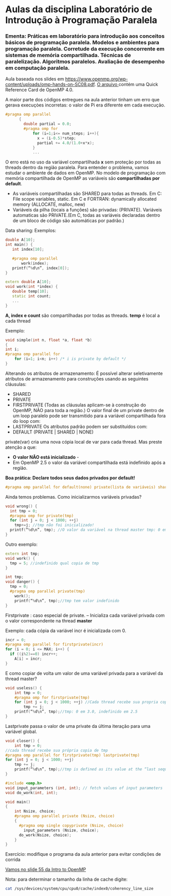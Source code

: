 <!-- TODO:  -->
# Aulas da disciplina Laboratório de Introdução à Programação Paralela 
### Ementa: Práticas em laboratório para introdução aos conceitos básicos de programação paralela. Modelos e ambientes para programação paralela. Corretude da execução concorrente em sistemas de memória compartilhada. Técnicas de paralelização. Algoritmos paralelos. Avaliação de desempenho em computação paralela. 

Aula baseada nos slides em https://www.openmp.org/wp-content/uploads/omp-hands-on-SC08.pdf. [O arquivo ](./OpenMP-4.0-C.pdf) contém uma Quick Reference Card de OpenMP 4.0.

A maior parte dos códigos entregues na aula anterior tinham um erro que gerava execuçòes incorretas: o valor de Pi era diferente em cada execução. 

```cpp
#pragma omp parallel
	  {
	  	double partial = 0.0;
	  	#pragma omp for
			for (i=1;i<= num_steps; i++){
			  x = (i-0.5)*step;
			  partial += 4.0/(1.0+x*x);
			}
            ...
 ```           
O erro está no uso da variável compartilhada **x** sem proteção por todas as threads dentro da região paralela. Para entender o problema, vamos estudar o ambiente de dados em OpenMP.
No modelo de programação com memória compartilhada de OpenMP as variáveis são **compartilhadas por default**.
* As variáveis compartilhadas são SHARED para todas as threads. Em C: File scope variables, static. Em C e FORTRAN: dynamically allocated memory (ALLOCATE, malloc, new)
* Variáveis da pilha (locais a funções) são privadas: (PRIVATE). Variáveis automaticas são PRIVATE.(Em C, todas as variáveis declaradas dentro de um bloco de código são automáticas por padrão.)

 Data sharing: Exemplos:
 ```cpp
double A[10]; 
int main() { 
	int index[10];

	#pragma omp parallel 
		work(index);
	printf(“%d\n”, index[0]); 
}

extern double A[10]; 
void work(int *index) {
	double temp[10]; 
	static int count; 
	...
}
```
**A, index e count** são compartilhadas por todas as threads. 
**temp** é local a cada thread

Exemplo:
```cpp
void simple(int n, float *a, float *b)
{
int i;
#pragma omp parallel for
    for (i=1; i<n; i++) /* i is private by default */
}

```
Alterando os atributos de armazenamento:
É possível alterar seletivamente atributos de armazenamento para construções usando as seguintes cláusulas:
* SHARED
* PRIVATE
* FIRSTPRIVATE
(Todas as cláusulas aplicam-se à construção do OpenMP, NÃO para toda a região.)
O valor final de um private dentro de um loop paralelo pode ser transmitido para a variável compartilhada fora do loop com:
* LASTPRIVATE
Os atributos padrão podem ser substituídos com:
* DEFAULT (PRIVATE | SHARED | NONE)

private(var) cria uma nova cópia local de var para cada thread. Mas preste atenção a que:

* **O valor NÃO está inicializado** - 
* Em OpenMP 2.5 o valor da variável compartilhada está indefinido após a região.

**Boa prática: Declare todos seus dados privados por default!**
```cpp
#pragma omp parallel for default(none) private(lista de variáveis) shared(lista de variáveis)
```
Ainda temos problemas. Como inicializarmos variáveis privadas?
```cpp
void wrong() { 
  int tmp = 0;
  #pragma omp for private(tmp) 
  for (int j = 0; j < 1000; ++j)
	tmp+=j; //tmp não foi inicializado!
  printf(“%d\n”, tmp); //O valor da variável na thread master tmp: 0 em OpenMP 3.0, nao especificado em 2.5
}
```
Outro exemplo:

```cpp
extern int tmp; 
void work() {
  tmp = 5; //indefinido qual copia de tmp
}

int tmp;
void danger() {
  tmp = 0;
  #pragma omp parallel private(tmp)
    work(); 
    printf(“%d\n”, tmp);//tmp tem valor indefinido
}
```
Firstprivate : caso especial de private.
– Inicializa cada variável privada com o valor correspondente na thread **master**

Exemplo: cada cópia da variável incr é inicializada com 0.
```cpp
incr = 0;
#pragma omp parallel for firstprivate(incr)
for (i = 0; i <= MAX; i++) {
  if ((i%2)==0) incr++;
    A[i] = incr;
}
```
E como copiar de volta um valor de uma variável privada para a variável da thread master?
```cpp
void useless() { 
	int tmp = 0;
	#pragma omp for firstprivate(tmp) 
	for (int j = 0; j < 1000; ++j) //Cada thread recebe sua propria copia de tmp, valor inicial 0
		tmp += j;
	printf(“%d\n”, tmp);//tmp: 0 em 3.0, indefinido em 2.5
}
```

Lastprivate passa o valor de uma private da última iteração para uma variável global.
```cpp
void closer() { 
	int tmp = 0;
//cada thread recebe sua própria copia de tmp
#pragma omp parallel for firstprivate(tmp) lastprivate(tmp)
for (int j = 0; j < 1000; ++j)
	tmp += j; 
	printf(“%d\n”, tmp);//tmp is defined as its value at the “last sequential” iteration (i.e., for j=999)
}
```


```cpp
#include <omp.h>
void input_parameters (int, int); // fetch values of input parameters
void do_work(int, int);

void main()
{
	int Nsize, choice;	
	#pragma omp parallel private (Nsize, choice)
	{
	  #pragma omp single copyprivate (Nsize, choice)
		input_parameters (Nsize, choice);
	  do_work(Nsize, choice);
	}
}
```
Exercício: modifique o programa da aula anterior para evitar condições de corrida


[Vamos no slide 55 da Intro to OpenMP](./Intro_To_OpenMP_Mattson.pdf)

Nota: para determinar o tamanho da linha de cache digite:
```bash
cat /sys/devices/system/cpu/cpu0/cache/index0/coherency_line_size
```
